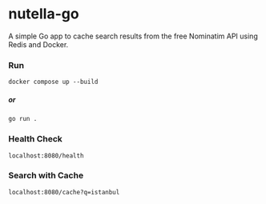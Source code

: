 # nutella-go

A simple Go app to cache search results from the free Nominatim API using Redis and Docker.

### Run

```
docker compose up --build
```

##### or

```
go run .
```

### Health Check

```
localhost:8080/health
```


### Search with Cache
```
localhost:8080/cache?q=istanbul
```
